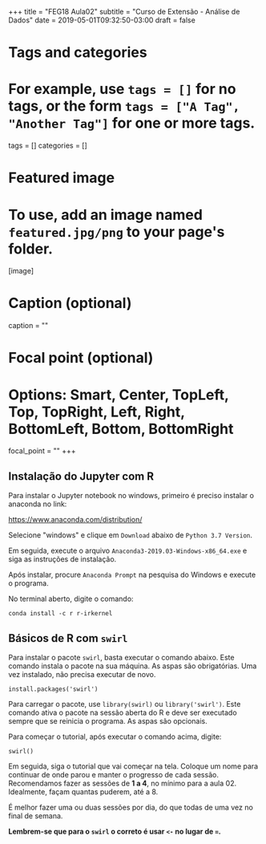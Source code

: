 +++
title = "FEG18 Aula02"
subtitle = "Curso de Extensão - Análise de Dados"
date = 2019-05-01T09:32:50-03:00
draft = false

# Tags and categories
# For example, use `tags = []` for no tags, or the form `tags = ["A Tag", "Another Tag"]` for one or more tags.
tags = []
categories = []

# Featured image
# To use, add an image named `featured.jpg/png` to your page's folder.
[image]
  # Caption (optional)
  caption = ""

  # Focal point (optional)
  # Options: Smart, Center, TopLeft, Top, TopRight, Left, Right, BottomLeft, Bottom, BottomRight
  focal_point = ""
+++
## Instalação do Jupyter com R

Para instalar o Jupyter notebook no windows, primeiro é preciso instalar o anaconda no link:

https://www.anaconda.com/distribution/

Selecione "windows" e clique em `Download` abaixo de `Python 3.7 Version`.

Em seguida, execute o arquivo `Anaconda3-2019.03-Windows-x86_64.exe` e siga as instruções de instalação.

Após instalar, procure `Anaconda Prompt` na pesquisa do Windows e execute o programa.

No terminal aberto, digite o comando:

```
conda install -c r r-irkernel
```

## Básicos de R com `swirl`

Para instalar o pacote `swirl`, basta executar o comando abaixo. Este comando instala o pacote na sua máquina. As aspas são obrigatórias. Uma vez instalado, não precisa executar de novo.

```{r}
install.packages('swirl')
```

Para carregar o pacote, use `library(swirl)` ou `library('swirl')`. Este comando ativa o pacote na sessão aberta do R e deve ser executado sempre que se reinicia o programa. As aspas são opcionais.

Para começar o tutorial, após executar o comando acima, digite:

```{r}
swirl()
```

Em seguida, siga o tutorial que vai começar na tela. Coloque um nome para continuar de onde parou e manter o progresso de cada sessão. Recomendamos fazer as sessões de **1 a 4**, no mínimo para a aula 02. Idealmente, façam quantas puderem, até a 8.

É melhor fazer uma ou duas sessões por dia, do que todas de uma vez no final de semana.


**Lembrem-se que para o `swirl` o correto é usar `<-` no lugar de `=`.**
